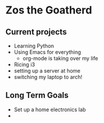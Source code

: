 # Zos the Goatherd

## Current projects
* Learning Python
* Using Emacs for everything
  * org-mode is taking over my life
* Ricing i3
* setting up a server at home
* switching my laptop to arch!


## Long Term Goals
* Set up a home electronics lab
* 